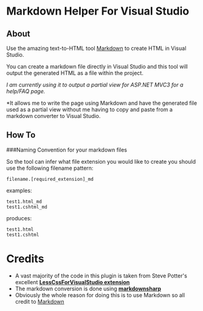 Markdown Helper For Visual Studio
=================================

About
------

Use the amazing text-to-HTML tool [Markdown](http://daringfireball.net/projects/markdown) to create HTML in Visual Studio.

You can create a markdown file directly in Visual Studio and this tool will output the generated HTML as a file within the project.  

*I am currently using it to output a partial view for ASP.NET MVC3 for a help/FAQ page.*

*It allows me to write the page using Markdown and have the generated file used as a partial view without me having to copy and paste from a markdown converter to Visual Studio.

How To
------

###Naming Convention for your markdown files

So the tool can infer what file extension you would like to create you should use the following filename pattern:

	filename.[required_extension]_md

examples:

	test1.html_md
	test1.cshtml_md
   
produces:

	test1.html
	test1.cshtml

	
Credits
=======
- A vast majority of the code in this plugin is taken from Steve Potter's excellent [**LessCssForVisualStudio extension**](https://github.com/StevePotter/LessCssForVisualStudio)
- The markdown conversion is done using [**markdownsharp**](http://code.google.com/p/markdownsharp/)
- Obviously the whole reason for doing this is to use Markdown so all credit to [Markdown](http://daringfireball.net/projects/markdown/)